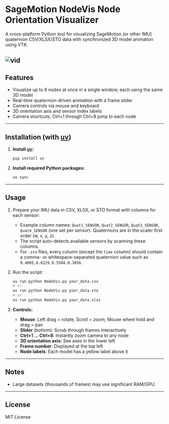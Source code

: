 # SageMotion NodeVis Node Orientation Visualizer

A cross-platform Python tool for visualizing SageMotion (or other IMU) quaternion CSV/XLSX/STO data with synchronized 3D model animation using VTK.

![vid](https://github.com/user-attachments/assets/8751fccd-91cf-42fd-b72f-9dd34a2415aa)
---


## Features

* Visualize up to 8 nodes at once in a single window, each using the same 3D model
* Real-time quaternion-driven animation with a frame slider
* Camera controls via mouse and keyboard
* 3D orientation axis and sensor index labels
* Camera shortcuts: Ctrl+1 through Ctrl+8 jump to each node

---


## Installation (with [uv](https://github.com/astral-sh/uv))

1. **Install [uv](https://github.com/astral-sh/uv):**

   ```sh
   pip install uv
   ```

2. **Install required Python packages:**

   ```sh
   uv sync
   ```

---

## Usage

1. Prepare your IMU data in CSV, XLSX, or STO format with columns for each sensor:

   * Example column names: `Quat1_SENSOR`, `Quat2_SENSOR`, `Quat3_SENSOR`, `Quat4_SENSOR` (one set per sensor). Quaternions are in the scaler first order (w, x, y, z).
   * The script auto-detects available sensors by scanning these columns.
   * For `.sto` files, every column (except the `time` column) should contain a comma- or whitespace-separated quaternion value such as `0.4005,0.6229,0.5504,0.3856`.

2. Run the script:

   ```sh
   uv run python NodeVis.py your_data.csv
   # or
   uv run python NodeVis.py your_data.sto
   # or
   uv run python NodeVis.py your_data.xlsx
   ```

3. **Controls:**

   * **Mouse**: Left drag = rotate, Scroll = zoom, Mouse wheel hold and drag = pan
   * **Slider** (bottom): Scrub through frames interactively
   * **Ctrl+1 ... Ctrl+8**: Instantly zoom camera to any node
   * **3D orientation axis**: See axes in the lower left
   * **Frame number**: Displayed at the top left
   * **Node labels**: Each model has a yellow label above it

---

## Notes

* Large datasets (thousands of frames) may use significant RAM/GPU.

---

## License

MIT License


